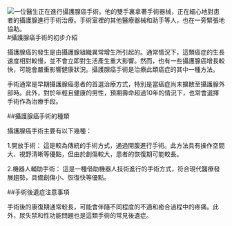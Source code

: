 ![一位醫生正在進行攝護腺癌手術。他的雙手裏拿著手術器械，正在細心地對患者的攝護腺進行手術治療。手術室裡的其他醫療器械和助手等人，也在一旁緊張地協助。](https://i.imgur.com/xIecdTu.jpeg)
#攝護腺癌手術的初步介紹

攝護腺癌的發生是由攝護腺組織異常增生所引起的。通常情況下，這類癌症的生長速度相對較慢，並不會立即對生活產生重大影響。然而，也有一些攝護腺癌增長較快，可能會嚴重影響健康狀況。攝護腺癌手術是治療此類癌症的其中一種方法。

手術通常是早期攝護腺癌患者的首選治療方式，特別是當癌症尚未擴散至攝護腺外部時。此外，對於年輕且健康的男性，預期壽命超過10年的情況下，也常會選擇手術作為治療手段。

##攝護腺癌手術的種類

攝護腺癌手術主要有以下幾種：

1.開放手術： 這是較為傳統的手術方式，通過開腹進行手術。此方法具有操作空間大、視野清晰等優點，但由於創傷較大，患者的恢復期可能較長。

2.機器人輔助手術： 這是一種借助機器人技術進行的手術方式，符合現代醫療發展趨勢，具備創傷小、恢復快等優點。

##手術後遺症注意事項

手術後的康復期通常較長，可能會伴隨不同程度的不適和癒合過程中的疼痛。此外，尿失禁和性功能問題也是這類手術的常見後遺症。

